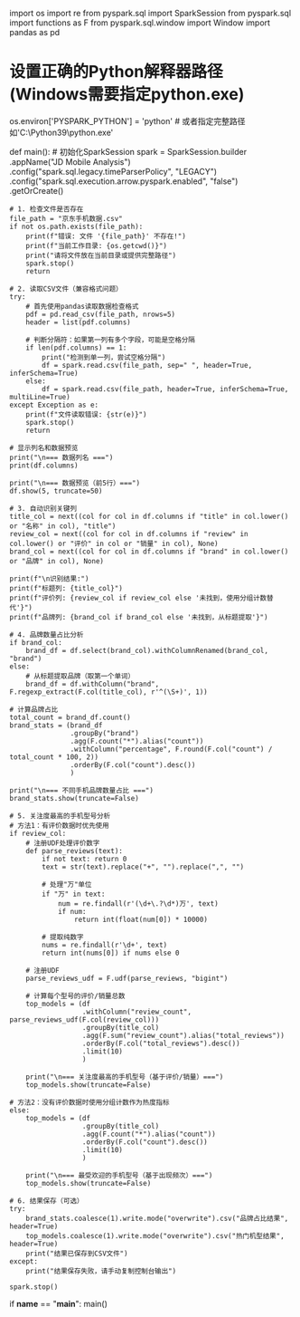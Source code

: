 import os
import re
from pyspark.sql import SparkSession
from pyspark.sql import functions as F
from pyspark.sql.window import Window
import pandas as pd

# 设置正确的Python解释器路径 (Windows需要指定python.exe)
os.environ['PYSPARK_PYTHON'] = 'python'  # 或者指定完整路径如'C:\\Python39\\python.exe'


def main():
    # 初始化SparkSession
    spark = SparkSession.builder \
        .appName("JD Mobile Analysis") \
        .config("spark.sql.legacy.timeParserPolicy", "LEGACY") \
        .config("spark.sql.execution.arrow.pyspark.enabled", "false") \
        .getOrCreate()

    # 1. 检查文件是否存在
    file_path = "京东手机数据.csv"
    if not os.path.exists(file_path):
        print(f"错误: 文件 '{file_path}' 不存在!")
        print(f"当前工作目录: {os.getcwd()}")
        print("请将文件放在当前目录或提供完整路径")
        spark.stop()
        return

    # 2. 读取CSV文件（兼容格式问题）
    try:
        # 首先使用pandas读取数据检查格式
        pdf = pd.read_csv(file_path, nrows=5)
        header = list(pdf.columns)

        # 判断分隔符：如果第一列有多个字段，可能是空格分隔
        if len(pdf.columns) == 1:
            print("检测到单一列，尝试空格分隔")
            df = spark.read.csv(file_path, sep=" ", header=True, inferSchema=True)
        else:
            df = spark.read.csv(file_path, header=True, inferSchema=True, multiLine=True)
    except Exception as e:
        print(f"文件读取错误: {str(e)}")
        spark.stop()
        return

    # 显示列名和数据预览
    print("\n=== 数据列名 ===")
    print(df.columns)

    print("\n=== 数据预览（前5行）===")
    df.show(5, truncate=50)

    # 3. 自动识别关键列
    title_col = next((col for col in df.columns if "title" in col.lower() or "名称" in col), "title")
    review_col = next((col for col in df.columns if "review" in col.lower() or "评价" in col or "销量" in col), None)
    brand_col = next((col for col in df.columns if "brand" in col.lower() or "品牌" in col), None)

    print(f"\n识别结果:")
    print(f"标题列: {title_col}")
    print(f"评价列: {review_col if review_col else '未找到，使用分组计数替代'}")
    print(f"品牌列: {brand_col if brand_col else '未找到，从标题提取'}")

    # 4. 品牌数量占比分析
    if brand_col:
        brand_df = df.select(brand_col).withColumnRenamed(brand_col, "brand")
    else:
        # 从标题提取品牌（取第一个单词）
        brand_df = df.withColumn("brand", F.regexp_extract(F.col(title_col), r'^(\S+)', 1))

    # 计算品牌占比
    total_count = brand_df.count()
    brand_stats = (brand_df
                   .groupBy("brand")
                   .agg(F.count("*").alias("count"))
                   .withColumn("percentage", F.round(F.col("count") / total_count * 100, 2))
                   .orderBy(F.col("count").desc())
                   )

    print("\n=== 不同手机品牌数量占比 ===")
    brand_stats.show(truncate=False)

    # 5. 关注度最高的手机型号分析
    # 方法1：有评价数据时优先使用
    if review_col:
        # 注册UDF处理评价数字
        def parse_reviews(text):
            if not text: return 0
            text = str(text).replace("+", "").replace(",", "")

            # 处理"万"单位
            if "万" in text:
                num = re.findall(r'(\d+\.?\d*)万', text)
                if num:
                    return int(float(num[0]) * 10000)

            # 提取纯数字
            nums = re.findall(r'\d+', text)
            return int(nums[0]) if nums else 0

        # 注册UDF
        parse_reviews_udf = F.udf(parse_reviews, "bigint")

        # 计算每个型号的评价/销量总数
        top_models = (df
                      .withColumn("review_count", parse_reviews_udf(F.col(review_col)))
                      .groupBy(title_col)
                      .agg(F.sum("review_count").alias("total_reviews"))
                      .orderBy(F.col("total_reviews").desc())
                      .limit(10)
                      )

        print("\n=== 关注度最高的手机型号（基于评价/销量）===")
        top_models.show(truncate=False)

    # 方法2：没有评价数据时使用分组计数作为热度指标
    else:
        top_models = (df
                      .groupBy(title_col)
                      .agg(F.count("*").alias("count"))
                      .orderBy(F.col("count").desc())
                      .limit(10)
                      )

        print("\n=== 最受欢迎的手机型号（基于出现频次）===")
        top_models.show(truncate=False)

    # 6. 结果保存（可选）
    try:
        brand_stats.coalesce(1).write.mode("overwrite").csv("品牌占比结果", header=True)
        top_models.coalesce(1).write.mode("overwrite").csv("热门机型结果", header=True)
        print("结果已保存到CSV文件")
    except:
        print("结果保存失败，请手动复制控制台输出")

    spark.stop()


if __name__ == "__main__":
    main()

